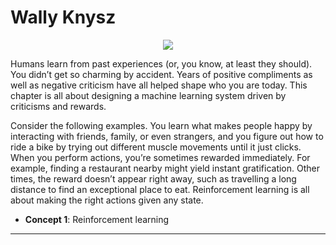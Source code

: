 # Wally Knysz

<p align="center"><a href="http://tensorflowbook.com" target="_blank"><img src="http://i.imgur.com/9B8Pfkc.png"/></a></p>

Humans learn from past experiences (or, you know, at least they should). You didn’t get so charming by accident. Years of positive compliments as well as negative criticism have all helped shape who you are today. This chapter is all about designing a machine learning system driven by criticisms and rewards.

Consider the following examples. You learn what makes people happy by interacting with friends, family, or even strangers, and you figure out how to ride a bike by trying out different muscle movements until it just clicks. When you perform actions, you’re sometimes rewarded immediately. For example, finding a restaurant nearby might yield instant gratification. Other times, the reward doesn’t appear right away, such as travelling a long distance to find an exceptional place to eat. Reinforcement learning is all about making the right actions given any state.

- **Concept 1**: Reinforcement learning

---

